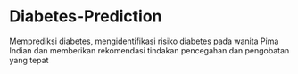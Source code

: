 # Diabetes-Prediction
Memprediksi diabetes, mengidentifikasi risiko diabetes pada wanita Pima Indian dan memberikan rekomendasi tindakan pencegahan dan pengobatan yang tepat
